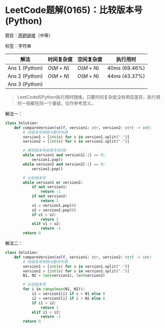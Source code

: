 # LeetCode题解(0165)：比较版本号(Python)

题目：[原题链接](https://leetcode-cn.com/problems/compare-version-numbers/)（中等）

标签：字符串

| 解法           | 时间复杂度 | 空间复杂度 | 执行用时      |
| -------------- | ---------- | ---------- | ------------- |
| Ans 1 (Python) | $O(M+N)$   | $O(M+N)$   | 40ms (69.46%) |
| Ans 2 (Python) | $O(M+N)$   | $O(M+N)$   | 44ms (43.37%) |
| Ans 3 (Python) |            |            |               |

>  LeetCode的Python执行用时随缘，只要时间复杂度没有明显差异，执行用时一般都在同一个量级，仅作参考意义。

解法一：

```python
class Solution:
    def compareVersion(self, version1: str, version2: str) -> int:
        # 将版本号转换为数字列表
        version1 = [int(s) for s in version1.split(".")]
        version2 = [int(s) for s in version2.split(".")]

        # 移除版本号末尾多余的0
        while version1 and version1[-1] == 0:
            version1.pop()
        while version2 and version2[-1] == 0:
            version2.pop()

        # 比较版本号
        while version1 or version2:
            if not version1:
                return -1
            if not version2:
                return 1
            v1 = version1.pop(0)
            v2 = version2.pop(0)
            if v1 > v2:
                return 1
            elif v1 < v2:
                return -1
        return 0
```

解法二：

```python
class Solution:
    def compareVersion(self, version1: str, version2: str) -> int:
        # 将版本号转换为数字列表
        version1 = [int(s) for s in version1.split(".")]
        version2 = [int(s) for s in version2.split(".")]
        N1, N2 = len(version1), len(version2)

        # 比较版本号
        for i in range(max(N1, N2)):
            i1 = version1[i] if i < N1 else 0
            i2 = version2[i] if i < N2 else 0
            if i1 > i2:
                return 1
            elif i1 < i2:
                return -1
        return 0
```